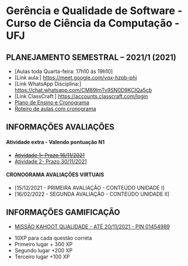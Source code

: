 # Gerência e Qualidade de Software - Curso de Ciência da Computação - UFJ

## PLANEJAMENTO SEMESTRAL – 2021/1 (2021)

- [Aulas toda Quarta-feira: 17h10 às 19h10]
- [Link aula:] https://meet.google.com/vqx-hzpb-phi
- [Link WhatsApp Disciplina:] https://chat.whatsapp.com/CM89lmTv9SN0D9KCIQa5cb
- [Link ClassCraft:] https://accounts.classcraft.com/login
- [Plano de Ensino e Cronograma](documentos/plano_ensino_remoto_gerencia_2021_1_assinado.pdf)
- [Roteiro de aulas com cronograma](documentos/roteiro.md)

##  INFORMAÇÕES AVALIAÇÕES

####  Atividade extra - Valendo pontuação N1 

- [~~Atividade 1- Prazo 16/11/2021~~](https://forms.gle/GmDYhQtLE9YpNyAD6)
- [Atividade 2- Prazo 30/11/2021](https://forms.gle/VmtbFacivmeAu3GMA)

####  CRONOGRAMA AVALIAÇÕES VIRTUAIS

- [15/12/2021 - PRIMEIRA AVALIAÇÃO - CONTEÚDO UNIDADE I]
- [16/02/2022 - SEGUNDA AVALIAÇÃO - CONTEÚDO UNIDADE II]

##  INFORMAÇÕES GAMIFICAÇÃO
- [MISSÃO KAHOOT QUALIDADE - ATÉ 20/11/2021 - PIN 01454989]( https://kahoot.it/challenge/01454989?challenge-id=dd701e52-7000-49c6-a9d2-33d726c8c00f_1637183702523)
* 10XP para cada questão correta
* Primeiro lugar + 300 XP
* Segundo lugar +200 XP
* Terceiro lugar +100 XP
